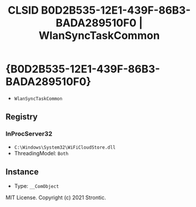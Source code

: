 ﻿---
title: "CLSID B0D2B535-12E1-439F-86B3-BADA289510F0 | WlanSyncTaskCommon"
excerpt: What is COM-Object CLSID B0D2B535-12E1-439F-86B3-BADA289510F0?
---

# {B0D2B535-12E1-439F-86B3-BADA289510F0}

* `WlanSyncTaskCommon`

## Registry


### InProcServer32

* `C:\Windows\System32\WiFiCloudStore.dll`
* ThreadingModel: `Both`

## Instance

* Type: `__ComObject`

MIT License. Copyright (c) 2021 Strontic.


